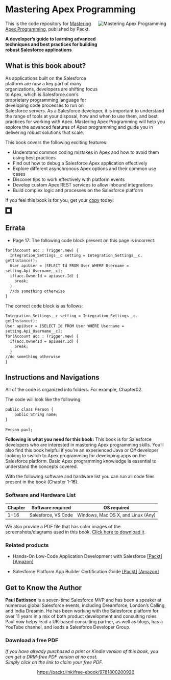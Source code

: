 # Mastering Apex Programming

<a href="https://www.packtpub.com/business-other/mastering-apex-programming?utm_source=github&utm_medium=repository&utm_campaign=9781800200920"><img src="https://static.packt-cdn.com/products/9781800200920/cover/smaller" alt="Mastering Apex Programming" height="256px" align="right"></a>

This is the code repository for [Mastering Apex Programming](https://www.packtpub.com/business-other/mastering-apex-programming?utm_source=github&utm_medium=repository&utm_campaign=9781800200920), published by Packt.

**A developer’s guide to learning advanced techniques and best practices for building robust Salesforce applications**

## What is this book about?
As applications built on the Salesforce platform are now a key part of many organizations, developers are shifting focus to Apex, which is Salesforce.com’s proprietary programming language for developing code processes to run on Salesforce servers. As a Salesforce developer, it is important to understand the range of tools at your disposal, how and when to use them, and best practices for working with Apex. Mastering Apex Programming will help you explore the advanced features of Apex programming and guide you in delivering robust solutions that scale. 

This book covers the following exciting features:
* Understand common coding mistakes in Apex and how to avoid them using best practices
* Find out how to debug a Salesforce Apex application effectively
* Explore different asynchronous Apex options and their common use cases
* Discover tips to work effectively with platform events
* Develop custom Apex REST services to allow inbound integrations
* Build complex logic and processes on the Salesforce platform

If you feel this book is for you, get your [copy](https://www.amazon.com/dp/1800200927) today!

<a href="https://www.packtpub.com/?utm_source=github&utm_medium=banner&utm_campaign=GitHubBanner"><img src="https://raw.githubusercontent.com/PacktPublishing/GitHub/master/GitHub.png" 
alt="https://www.packtpub.com/" border="5" /></a>

## Errata

* Page 17: The following code block present on this page is incorrect:
```
for(Account acc : Trigger.new) {
  Integration_Settings__c setting = Integration_Settings__c. getInstance();
  User apiUser = [SELECT Id FROM User WHERE Username = setting.Api_Username__c];
  if(acc.OwnerId = apiuser.Id) {
    break;
  }
  //do something otherwise
}
```
The correct code block is as follows:
```
Integration_Settings__c setting = Integration_Settings__c. getInstance();
User apiUser = [SELECT Id FROM User WHERE Username = setting.Api_Username__c];
for(Account acc : Trigger.new) {
  if(acc.OwnerId = apiuser.Id) {
    break;
  }
//do something otherwise
}
```
## Instructions and Navigations
All of the code is organized into folders. For example, Chapter02.

The code will look like the following:
```
public class Person {
    public String name;
}

Person paul;
```

**Following is what you need for this book:**
This book is for Salesforce developers who are interested in mastering Apex programming skills. You’ll also find this book helpful if you’re an experienced Java or C# developer looking to switch to Apex programming for developing apps on the Salesforce platform. Basic Apex programming knowledge is essential to understand the concepts covered.

With the following software and hardware list you can run all code files present in the book (Chapter 1-16).
### Software and Hardware List
| Chapter | Software required | OS required |
| -------- | ------------------------------------ | ----------------------------------- |
| 1-16 | Salesforce, VS Code | Windows, Mac OS X, and Linux (Any) |

We also provide a PDF file that has color images of the screenshots/diagrams used in this book. [Click here to download it](https://static.packt-cdn.com/downloads/9781800200920_ColorImages.pdf).

### Related products
* Hands-On Low-Code Application Development with Salesforce [[Packt]](https://www.packtpub.com/product/hands-on-low-code-application-development-with-salesforce/9781800209770?utm_source=github&utm_medium=repository&utm_campaign=9781800209770) [[Amazon]](https://www.amazon.com/dp/1800209770)

* Salesforce Platform App Builder Certification Guide [[Packt]](https://www.packtpub.com/product/salesforce-platform-app-builder-certification-guide/9781800206434?utm_source=github&utm_medium=repository&utm_campaign=9781800206434) [[Amazon]](https://www.amazon.com/dp/1800206437)

## Get to Know the Author
**Paul Battisson**
is a seven-time Salesforce MVP and has been a speaker at numerous global Salesforce events, including Dreamforce, London’s Calling, and India Dreamin. He has been working with the Salesforce platform for over 11 years in a mix of both product development and consulting roles. Paul now helps lead a UK-based consulting partner, as well as blogs, has a YouTube channel, and leads a Salesforce Developer Group.
### Download a free PDF

 <i>If you have already purchased a print or Kindle version of this book, you can get a DRM-free PDF version at no cost.<br>Simply click on the link to claim your free PDF.</i>
<p align="center"> <a href="https://packt.link/free-ebook/9781800200920">https://packt.link/free-ebook/9781800200920 </a> </p>